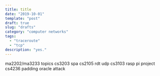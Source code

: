 ```yaml
---
title: title
date: "2019-10-01"
template: "post"
draft: true
slug: "drafts"
category: "computer networks"
tags:
  - "traceroute"
  - "tcp"
description: "yes."
---
```


ma2202/ma3233 topics
cs3203 spa
cs2105 rdt udp
cs3103 rasp pi project
cs4236 padding oracle attack
